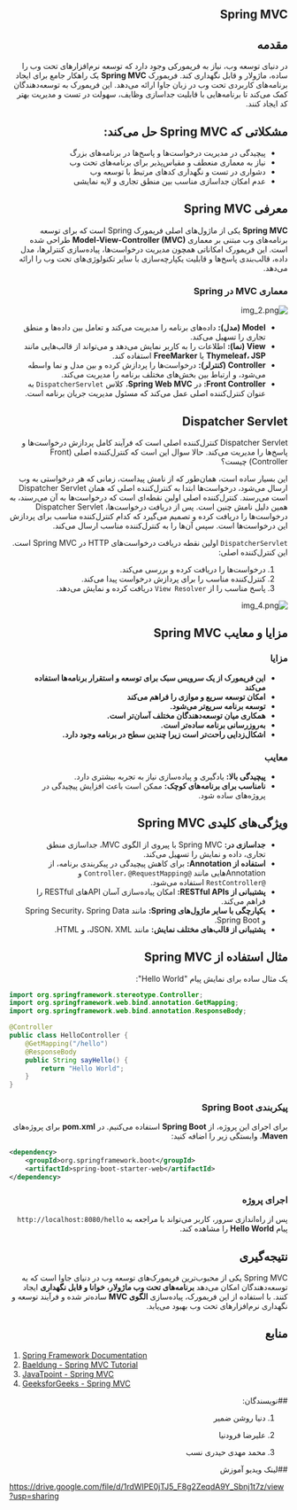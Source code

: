 
<div dir="rtl" align="right">

## Spring MVC

## مقدمه
در دنیای توسعه وب، نیاز به فریمورکی وجود دارد که توسعه نرم‌افزارهای تحت وب را ساده، ماژولار و قابل نگهداری کند. فریمورک **Spring MVC** یک راهکار جامع برای ایجاد برنامه‌های کاربردی تحت وب در زبان جاوا ارائه می‌دهد. این فریمورک به توسعه‌دهندگان کمک می‌کند تا برنامه‌هایی با قابلیت جداسازی وظایف، سهولت در تست و مدیریت بهتر کد ایجاد کنند.

## مشکلاتی که Spring MVC حل می‌کند:
- پیچیدگی در مدیریت درخواست‌ها و پاسخ‌ها در برنامه‌های بزرگ
- نیاز به معماری منعطف و مقیاس‌پذیر برای برنامه‌های تحت وب
- دشواری در تست و نگهداری کدهای مرتبط با توسعه وب
- عدم امکان جداسازی مناسب بین منطق تجاری و لایه نمایشی

## معرفی Spring MVC
**Spring MVC** یکی از ماژول‌های اصلی فریمورک Spring است که برای توسعه برنامه‌های وب مبتنی بر معماری **Model-View-Controller (MVC)** طراحی شده است. این فریمورک امکاناتی همچون مدیریت درخواست‌ها، پیاده‌سازی کنترلرها، مدل داده، قالب‌بندی پاسخ‌ها و قابلیت یکپارچه‌سازی با سایر تکنولوژی‌های تحت وب را ارائه می‌دهد.

### معماری MVC در Spring
![img_2.png](img_2.png)
- **Model (مدل):** داده‌های برنامه را مدیریت می‌کند و تعامل بین داده‌ها و منطق تجاری را تسهیل می‌کند.
- **View (نما):** اطلاعات را به کاربر نمایش می‌دهد و می‌تواند از قالب‌هایی مانند **Thymeleaf، JSP** یا **FreeMarker** استفاده کند.
- **Controller (کنترلر):** درخواست‌ها را پردازش کرده و بین مدل و نما واسطه می‌شود، و ارتباط بین بخش‌های مختلف برنامه را مدیریت می‌کند.
- **Front Controller:** در **Spring Web MVC**، کلاس `DispatcherServlet` به عنوان کنترل‌کننده اصلی عمل می‌کند که مسئول مدیریت جریان برنامه است.

## Dispatcher Servlet


Dispatcher Servlet  کنترل‌کننده اصلی است که فرآیند کامل پردازش درخواست‌ها و پاسخ‌ها را مدیریت می‌کند. حالا سوال این است که کنترل‌کننده اصلی (Front Controller) چیست؟

این بسیار ساده است، همان‌طور که از نامش پیداست،
زمانی که هر درخواستی به وب ارسال می‌شود، درخواست‌ها ابتدا به کنترل‌کننده اصلی که همان Dispatcher Servlet است می‌رسند. کنترل‌کننده اصلی اولین نقطه‌ای است که درخواست‌ها به آن می‌رسند، به همین دلیل نامش چنین است. پس از دریافت درخواست‌ها، Dispatcher Servlet درخواست‌ها را دریافت کرده و تصمیم می‌گیرد که کدام کنترل‌کننده مناسب برای پردازش این درخواست‌ها است. سپس آن‌ها را به کنترل‌کننده مناسب ارسال می‌کند.

`DispatcherServlet` اولین نقطه دریافت درخواست‌های HTTP در Spring MVC است. این کنترل‌کننده اصلی:
1. درخواست‌ها را دریافت کرده و بررسی می‌کند.
2. کنترل‌کننده مناسب را برای پردازش درخواست پیدا می‌کند.
3. پاسخ مناسب را از `View Resolver` دریافت کرده و نمایش می‌دهد.

![img_4.png](img_4.png)
## مزایا و معایب Spring MVC
### مزایا
- **این فریمورک از یک سرویس سبک برای توسعه و استقرار برنامه‌ها استفاده می‌کند**
- **امکان توسعه سریع و موازی را فراهم می‌کند**
- **توسعه برنامه سریع‌تر می‌شود.**
- **همکاری میان توسعه‌دهندگان مختلف آسان‌تر است.**
- **به‌روزرسانی برنامه ساده‌تر است.**
- **اشکال‌زدایی راحت‌تر است زیرا چندین سطح در برنامه وجود دارد.**

### معایب
- **پیچیدگی بالا:** یادگیری و پیاده‌سازی نیاز به تجربه بیشتری دارد.
- **نامناسب برای برنامه‌های کوچک:** ممکن است باعث افزایش پیچیدگی در پروژه‌های ساده شود.

## ویژگی‌های کلیدی Spring MVC

- **جداسازی در:** Spring MVC با پیروی از الگوی MVC، جداسازی منطق تجاری، داده و نمایش را تسهیل می‌کند.
- **استفاده از Annotation:** برای کاهش پیچیدگی در پیکربندی برنامه، از Annotation‌هایی مانند `@Controller`، `@RequestMapping` و `@RestController` استفاده می‌شود.
- **پشتیبانی از RESTful APIs:** امکان پیاده‌سازی آسان APIهای RESTful را فراهم می‌کند.
- **یکپارچگی با سایر ماژول‌های Spring:** مانند Spring Security، Spring Data و Spring Boot.
- **پشتیبانی از قالب‌های مختلف نمایش:** مانند JSON، XML، و HTML.

## مثال استفاده از Spring MVC
یک مثال ساده برای نمایش پیام "Hello World":
</div>

```java
import org.springframework.stereotype.Controller;
import org.springframework.web.bind.annotation.GetMapping;
import org.springframework.web.bind.annotation.ResponseBody;

@Controller
public class HelloController {
    @GetMapping("/hello")
    @ResponseBody
    public String sayHello() {
        return "Hello World";
    }
}
```
<div dir="rtl" align="right">

### پیکربندی Spring Boot
برای اجرای این پروژه، از **Spring Boot** استفاده می‌کنیم. در **pom.xml** برای پروژه‌های **Maven**، وابستگی زیر را اضافه کنید:
</div>

```xml
<dependency>
    <groupId>org.springframework.boot</groupId>
    <artifactId>spring-boot-starter-web</artifactId>
</dependency>
```
<div dir="rtl" align="right">

### اجرای پروژه
پس از راه‌اندازی سرور، کاربر می‌تواند با مراجعه به `http://localhost:8080/hello` پیام **Hello World** را مشاهده کند.

## نتیجه‌گیری
Spring MVC یکی از محبوب‌ترین فریمورک‌های توسعه وب در دنیای جاوا است که به توسعه‌دهندگان امکان می‌دهد **برنامه‌های تحت وب ماژولار، خوانا و قابل نگهداری** ایجاد کنند. با استفاده از این فریمورک، پیاده‌سازی **الگوی MVC** ساده‌تر شده و فرآیند توسعه و نگهداری نرم‌افزارهای تحت وب بهبود می‌یابد.

## منابع
</div>

1. [Spring Framework Documentation](https://docs.spring.io/spring-framework/docs/3.2.x/spring-framework-reference/html/mvc.html)
2. [Baeldung - Spring MVC Tutorial](https://www.baeldung.com/spring-mvc-tutorial)
3. [JavaTpoint - Spring MVC](https://www.javatpoint.com/spring-mvc-tutorial)
4. [GeeksforGeeks - Spring MVC](https://www.geeksforgeeks.org/spring-mvc-framework/)


<div dir="rtl" align="right">

##نویسندگان:
1. دنیا روشن ضمیر

2. علیرضا فرودنیا

3. محمد مهدی حیدری نسب 
</div>

<div dir="rtl" align="right">

##لینک ویدیو آموزش 
</div>

https://drive.google.com/file/d/1rdWIPE0jTJ5_F8g2ZeqdA9Y_Sbnj1t7z/view?usp=sharing

